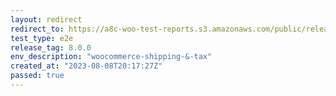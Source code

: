 ```yaml
---
layout: redirect
redirect_to: https://a8c-woo-test-reports.s3.amazonaws.com/public/release/8.0.0/woocommerce-shipping-&-tax/e2e/index.html
test_type: e2e
release_tag: 8.0.0
env_description: "woocommerce-shipping-&-tax"
created_at: "2023-08-08T20:17:27Z"
passed: true
---
```

